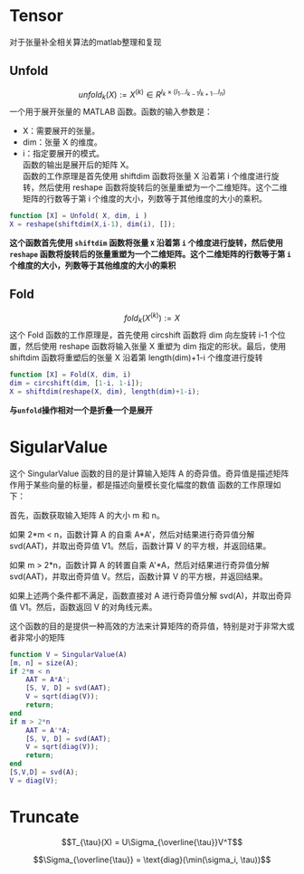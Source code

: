# Tensor
对于张量补全相关算法的matlab整理和复现
## Unfold
$$unfold_k(X) := X^{(k)} \in R^{I_k \times (I_1...I_{k-1}I_{k+1}...I_n)}$$
一个用于展开张量的 MATLAB 函数。函数的输入参数是：
- X：需要展开的张量。
- dim：张量 X 的维度。
- i：指定要展开的模式。\
函数的输出是展开后的矩阵 X。\
函数的工作原理是首先使用 shiftdim 函数将张量 X 沿着第 i 个维度进行旋转，然后使用 reshape 函数将旋转后的张量重塑为一个二维矩阵。这个二维矩阵的行数等于第 i 个维度的大小，列数等于其他维度的大小的乘积。
```Matlab
function [X] = Unfold( X, dim, i )
X = reshape(shiftdim(X,i-1), dim(i), []);
```
**这个函数首先使用 `shiftdim` 函数将张量 `X` 沿着第 `i` 个维度进行旋转，然后使用 `reshape` 函数将旋转后的张量重塑为一个二维矩阵。这个二维矩阵的行数等于第 `i` 个维度的大小，列数等于其他维度的大小的乘积**
## Fold
$$fold_k(X^{(k)}) := X$$
这个 Fold 函数的工作原理是，首先使用 circshift 函数将 dim 向左旋转 i-1 个位置，然后使用 reshape 函数将输入张量 X 重塑为 dim 指定的形状。最后，使用 shiftdim 函数将重塑后的张量 X 沿着第 length(dim)+1-i 个维度进行旋转
```Matlab
function [X] = Fold(X, dim, i)
dim = circshift(dim, [1-i, 1-i]);
X = shiftdim(reshape(X, dim), length(dim)+1-i);
```
**与`unfold`操作相对一个是折叠一个是展开**
# SigularValue
这个 SingularValue 函数的目的是计算输入矩阵 A 的奇异值。奇异值是描述矩阵作用于某些向量的标量，都是描述向量模长变化幅度的数值
函数的工作原理如下：

首先，函数获取输入矩阵 A 的大小 m 和 n。

如果 2\*m < n，函数计算 A 的自乘 A*A'，然后对结果进行奇异值分解 svd(AAT)，并取出奇异值 V1。然后，函数计算 V 的平方根，并返回结果。

如果 m > 2*n，函数计算 A 的转置自乘 A'*A，然后对结果进行奇异值分解 svd(AAT)，并取出奇异值 V。然后，函数计算 V 的平方根，并返回结果。

如果上述两个条件都不满足，函数直接对 A 进行奇异值分解 svd(A)，并取出奇异值 V1。然后，函数返回 V 的对角线元素。

这个函数的目的是提供一种高效的方法来计算矩阵的奇异值，特别是对于非常大或者非常小的矩阵
```Matlab
function V = SingularValue(A)
[m, n] = size(A);
if 2*m < n
    AAT = A*A';
    [S, V, D] = svd(AAT);
    V = sqrt(diag(V));
    return;
end
if m > 2*n
    AAT = A'*A;
    [S, V, D] = svd(AAT);
    V = sqrt(diag(V));
    return;
end
[S,V,D] = svd(A);
V = diag(V);
```
# Truncate
$$T_{\tau}(X) = U\Sigma_{\overline{\tau}}V^T$$

 $$\Sigma_{\overline{\tau}} = \text{diag}(\min(\sigma_i, \tau))$$
 
